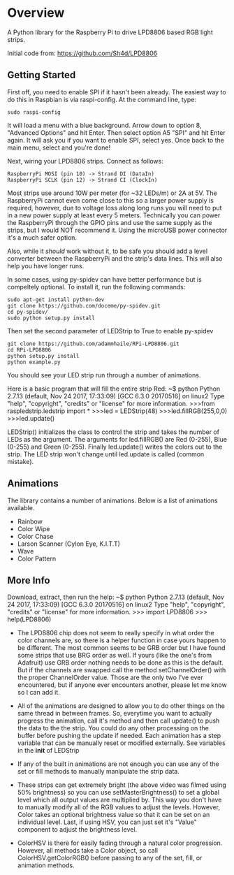 Overview 
====
A Python library for the Raspberry Pi to drive LPD8806 based RGB light strips.

Initial code from: https://github.com/Sh4d/LPD8806

Getting Started 
---------------
First off, you need to enable SPI if it hasn't been already. 
The easiest way to do this in Raspbian is via raspi-config. 
At the command line, type:

	sudo raspi-config
	
It will load a menu with a blue background. 
Arrow down to option 8, "Advanced Options" and hit Enter. 
Then select option A5 "SPI" and hit Enter again. 
It will ask you if you want to enable SPI, select yes. 
Once back to the main menu, select <Finish> and you're done!

Next, wiring your LPD8806 strips.
Connect as follows:

	RaspberryPi MOSI (pin 10) -> Strand DI (DataIn)
	RaspberryPi SCLK (pin 12) -> Strand CI (ClockIn)

Most strips use around 10W per meter (for ~32 LEDs/m) or 2A at 5V.
The RaspberryPi cannot even come close to this so a larger power supply is required, 
however, due to voltage loss along long runs you will need to put in a new power supply at least every 5 meters.
Technically you can power the RaspberryPi through the GPIO pins and use the same supply as the strips, 
but I would NOT recommend it. Using the microUSB power connector it's a much safer option.

Also, while it *should* work without it, to be safe you should add a level converter 
between the RaspberryPi and the strip's data lines. This will also help you have longer runs.

In some cases, using py-spidev can have better performance but is compeltely optional. 
To install it, run the following commands:

	sudo apt-get install python-dev
	git clone https://github.com/doceme/py-spidev.git
	cd py-spidev/
	sudo python setup.py install

Then set the second parameter of LEDStrip to True to enable py-spidev

    git clone https://github.com/adammhaile/RPi-LPD8806.git
    cd RPi-LPD8806
	python setup.py install
   	python example.py
    
You should see your LED strip run through a number of animations. 

Here is a basic program that will fill the entire strip Red:
	~$ python
	Python 2.7.13 (default, Nov 24 2017, 17:33:09)
	[GCC 6.3.0 20170516] on linux2
	Type "help", "copyright", "credits" or "license" for more information.
	>>>from raspledstrip.ledstrip import *
	>>>led = LEDStrip(48)
	>>>led.fillRGB(255,0,0)
	>>>led.update()
    
LEDStrip() initializes the class to control the strip and takes the number of LEDs as the argument. 
The arguments for led.fillRGB() are Red (0-255), Blue (0-255) and Green (0-255). 
Finally led.update() writes the colors out to the strip. 
The LED strip won't change until led.update is called (common mistake). 

Animations
----------
The library contains a number of animations. Below is a list of animations available.
* Rainbow
* Color Wipe
* Color Chase
* Larson Scanner (Cylon Eye, K.I.T.T)
* Wave
* Color Pattern


More Info
---------

Download, extract, then run the help:
	~$ python
	Python 2.7.13 (default, Nov 24 2017, 17:33:09)
	[GCC 6.3.0 20170516] on linux2
	Type "help", "copyright", "credits" or "license" for more information.
    >>> import LPD8806
    >>> help(LPD8806)



* The LPD8806 chip does not seem to really specify in what order the color channels are, so there is a helper function in case yours happen to be different. The most common seems to be GRB order but I have found some strips that use BRG order as well. If yours (like the one's from Adafruit) use GRB order nothing needs to be done as this is the default. But if the channels are swapped call the method setChannelOrder() with the proper ChannelOrder value. Those are the only two I've ever encountered, but if anyone ever encounters another, please let me know so I can add it.
 
* All of the animations are designed to allow you to do other things on the same thread in between frames. So, everytime you want to actually progress the animation, call it's method and then call update() to push the data to the the strip. You could do any other processing on the buffer before pushing the update if needed. Each animation has a step variable that can be manually reset or modified externally. See variables in the __init__ of LEDStrip
 
* If any of the built in animations are not enough you can use any of the set or fill methods to manually manipulate the strip data.
 
 * These strips can get extremely bright (the above video was filmed using 50% brightness) so you can use setMasterBrightness() to set a global level which all output values are multiplied by. This way you don't have to manually modify all of the RGB values to adjust the levels. However, Color takes an optional brightness value so that it can be set on an individual level. Last, if using HSV, you can just set it's "Value" component to adjust the brightness level.
 
* ColorHSV is there for easily fading through a natural color progression. However, all methods take a Color object, so call ColorHSV.getColorRGB() before passing to any of the set, fill, or animation methods.

